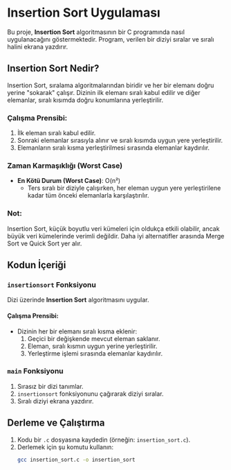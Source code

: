 # Insertion Sort Uygulaması

Bu proje, **Insertion Sort** algoritmasının bir C programında nasıl uygulanacağını göstermektedir. Program, verilen bir diziyi sıralar ve sıralı halini ekrana yazdırır.

## Insertion Sort Nedir?

Insertion Sort, sıralama algoritmalarından biridir ve her bir elemanı doğru yerine "sokarak" çalışır. Dizinin ilk elemanı sıralı kabul edilir ve diğer elemanlar, sıralı kısımda doğru konumlarına yerleştirilir.

### Çalışma Prensibi:

1. İlk eleman sıralı kabul edilir.
2. Sonraki elemanlar sırasıyla alınır ve sıralı kısımda uygun yere yerleştirilir.
3. Elemanların sıralı kısma yerleştirilmesi sırasında elemanlar kaydırılır.

### Zaman Karmaşıklığı (Worst Case)

- **En Kötü Durum (Worst Case)**: O(n²)  
  - Ters sıralı bir diziyle çalışırken, her eleman uygun yere yerleştirilene kadar tüm önceki elemanlarla karşılaştırılır.

### Not:
Insertion Sort, küçük boyutlu veri kümeleri için oldukça etkili olabilir, ancak büyük veri kümelerinde verimli değildir. Daha iyi alternatifler arasında Merge Sort ve Quick Sort yer alır.

## Kodun İçeriği

### `insertionsort` Fonksiyonu

Dizi üzerinde **Insertion Sort** algoritmasını uygular.

#### Çalışma Prensibi:

- Dizinin her bir elemanı sıralı kısma eklenir:
  1. Geçici bir değişkende mevcut eleman saklanır.
  2. Eleman, sıralı kısmın uygun yerine yerleştirilir.
  3. Yerleştirme işlemi sırasında elemanlar kaydırılır.

### `main` Fonksiyonu

1. Sırasız bir dizi tanımlar.
2. `insertionsort` fonksiyonunu çağırarak diziyi sıralar.
3. Sıralı diziyi ekrana yazdırır.

## Derleme ve Çalıştırma

1. Kodu bir `.c` dosyasına kaydedin (örneğin: `insertion_sort.c`).
2. Derlemek için şu komutu kullanın:
   ```bash
   gcc insertion_sort.c -o insertion_sort
